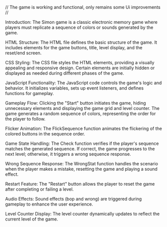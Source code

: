 // The game is working and functional, only remains some Ui improvements //

Introduction: The Simon game is a classic electronic memory game where players must replicate a sequence of colors or sounds generated by the game.

HTML Structure: The HTML file defines the basic structure of the game. It includes elements for the game buttons, title, level display, and the reset/end screen.

CSS Styling: The CSS file styles the HTML elements, providing a visually appealing and responsive design. Certain elements are initially hidden or displayed as needed during different phases of the game.

JavaScript Functionality: The JavaScript code controls the game's logic and behavior. It initializes variables, sets up event listeners, and defines functions for gameplay.

Gameplay Flow: Clicking the "Start" button initiates the game, hiding unnecessary elements and displaying the game grid and level counter. The game generates a random sequence of colors, representing the order for the player to follow.

Flicker Animation: The FlickSequence function animates the flickering of the colored buttons in the sequence order.

Game State Handling: The Check function verifies if the player's sequence matches the generated sequence. If correct, the game progresses to the next level; otherwise, it triggers a wrong sequence response.

Wrong Sequence Response: The WrongStat function handles the scenario when the player makes a mistake, resetting the game and playing a sound effect.

Restart Feature: The "Restart" button allows the player to reset the game after completing or failing a level.

Audio Effects: Sound effects (bop and wrong) are triggered during gameplay to enhance the user experience.

Level Counter Display: The level counter dynamically updates to reflect the current level of the game.
